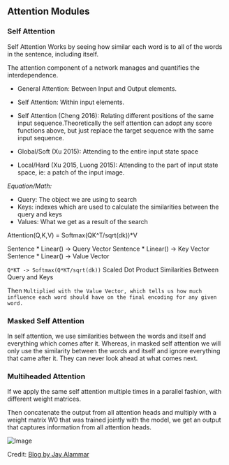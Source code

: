 ## Attention Modules

### Self Attention

Self Attention Works by seeing how similar each word is to all of the words in the sentence, including itself.

The attention component of a network manages and quantifies the interdependence.
- General Attention: Between Input and Output elements.
- Self Attention: Within input elements.

- Self Attention (Cheng 2016): Relating different positions of the same input sequence.Theoretically the self attention
can adopt any score functions above, but just replace the target sequence with the same input sequence.

- Global/Soft (Xu 2015): Attending to the entire input state space

- Local/Hard (Xu 2015, Luong 2015): Attending to the part of input state space, ie: a patch of the input image.

*Equation/Math:*

- Query: The object we are using to search
- Keys: indexes which are used to calculate the similarities between the query and keys
- Values: What we get as a result of the search

Attention(Q,K,V) = Softmax(QK^T/sqrt(dk))*V

Sentence * Linear() -> Query Vector
Sentence * Linear() -> Key Vector
Sentence * Linear() -> Value Vector

`Q*KT -> Softmax(Q*KT/sqrt(dk))` Scaled Dot Product Similarities Between Query and Keys

Then `Multiplied with the Value Vector, which tells us how much influence each word should have on the final encoding for any given word.`

### Masked Self Attention

In self attention, we use similarities between the words and itself and everything which comes after it.
Whereas, in masked self attention we will only use the similarity between the words and itself and ignore everything that came after it.
They can never look ahead at what comes next.

### Multiheaded Attention

If we apply the same self attention multiple times in a parallel fashion, with different weight matrices.

Then concatenate the output from all attention heads and multiply with a weight matrix W0 that was trained jointly with the model, we get an output that captures information from all attention heads.

![Image](https://jalammar.github.io/images/t/transformer_multi-headed_self-attention-recap.png)

Credit: [Blog by Jay Alammar](https://jalammar.github.io/illustrated-transformer/)